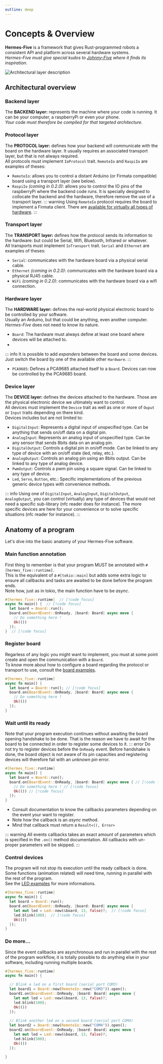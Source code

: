 ```yaml
---
outline: deep
---
```


# Concepts & Overview

**Hermes-Five** is a framework that gives Rust-programmed robots a consistent API and platform across several hardware
systems.<br/>
_Hermes-Five must give special kudos to [Johnny-Five](https://github.com/rwaldron/johnny-five) where it finds its
inspiration._

![Architectural layer description](/layers.png)

## Architectural overview

### Backend layer

The **BACKEND layer:** represents the machine where your code is running. It can be your computer, a raspberryPi or even
your phone.<br/>
_Your code must therefore be compiled for that targeted architecture._

### Protocol layer

The **PROTOCOL layer:** defines how your backend will communicate with the board on the hardware layer. It usually
requires an associated transport layer, but that is not always required.<br/>
All protocols must implement `IoProtocol` trait. `RemoteIo` and `RaspiIo` are examples of theses:

- `RemoteIo`: allows you to control a distant Arduino (or Firmata compatible) board using a transport layer (see below).
- `RaspiIo` _(coming in 0.2.0)_: allows you to control the IO pins of the raspberryPi where the backend code runs. It is
  specially designed to collocate the backend and the hardware, therefore remove the use of a transport layer.
  ::: warning
  Using `RemoteIo` protocol requires the board to implement a Firmata client. There
  are [available for virtually all types of hardware](https://github.com/firmata/protocol?tab=readme-ov-file#firmata-client-libraries).
  :::

### Transport layer

The **TRANSPORT layer:** defines how the protocol sends its information to the hardware: but could be Serial, Wifi,
Bluetooth, Infrared or whatever.<br/>
All transports must implement `IoTransport` trait. `Serial` and `Ethernet` are examples of theses:

- `Serial`: communicates with the hardware board via a physical serial cable.
- `Ethernet` _(coming in 0.2.0)_: communicates with the hardware board via a physical RJ45 cable.
- `WiFi` _(coming in 0.2.0)_: communicates with the hardware board via a wifi connection.

### Hardware layer

The **HARDWARE layer:** defines the real-world physical electronic board to be controlled by your software.<br/>
Usually an Arduino, but that could be anything, even another computer. _Hermes-Five_ does not need to know its nature.

- `Board`: The hardware must always define at least one board where devices will be attached to.
- 
::: info
It is possible to add _expanders_ between the board and some devices. Just switch the board by one of the available other `Hardware`.
:::

- `PCA9685`: Defines a PCA9685 attached itself to a `Board`. Devices can now be controlled by the PCA9685 board.

### Device layer

The **DEVICE layer:** defines the devices attached to the hardware. Those are the physical electronic device we
ultimately want to control.<br/>
All devices must implement the `Device` trait as well as one or more of `Ouput` or `Input` traits depending on there
kind.<br/>
Devices includes but are not limited to:

- `DigitalInput`: Represents a digital input of unspecified type. Can be anything that sends on/off data on a digital
  pin.
- `AnalogInput`: Represents an analog input of unspecified type. Can be any sensor that sends 8bits data on an analog
  pin.
- `DigitalOutput`: Controls a digital pin in on/off mode. Can be linked to any type of device with an on/off state (led,
  relay, etc.).
- `AnalogOutput`: Controls an analog pin using an 8bits output. Can be linked to any type of analog device.
- `PwmOutput`: Controls a pwm pin using a square signal. Can be linked to any type of device.
- `Led`, `Servo`, `Button`, etc.: Specific implementations of the previous generic device types with convenience
  methods.

::: info
Using one of `DigitalInput`, `AnalogInput`, `DigitalOutput`, `AnalogOutput`, you can control (virtually) any type of
devices that would not need a specific sub-library (nfc reader does for instance).
The more specific devices are here for your convenience or to solve specific situations (nfc reader for instance).
:::

## Anatomy of a program

Let's dive into the basic anatomy of your Hermes-Five software.

### Main function annotation

First thing to remember is that your program MUST be annotated with `#[hermes_five::runtime]`.<br/>
This is the equivalent of a `#[tokio::main]` but adds some extra logic to ensure all callbacks and tasks are awaited to
be done before the program ends.<br/>
Note how, just as in tokio, the main function have to be _async_.

```rust
#[hermes_five::runtime]  // [!code focus]
async fn main() {  // [!code focus]
  let board = Board::run();
  board.on(BoardEvent::OnReady, |board: Board| async move {
    // Do something here !
    Ok(())
  });
}  // [!code focus]
```

### Register board

Regarless of any logic you might want to implement, you must at some point create and open the communication with a
`Board`.<br/>
To know more about how to configure a board regarding the protocol or transport to use, consult
the [board examples](../showcases/board).

```rust
#[hermes_five::runtime]  
async fn main() {
  let board = Board::run(); // [!code focus]
  board.on(BoardEvent::OnReady, |board: Board| async move {
    // Do something here !
    Ok(())
  });
}
```

### Wait until its ready

Note that your program execution continues without awaiting the board opening handshake to be done.
That is the reason we have to await for the board to be connected in order to register some devices to it.
::: error
Do not try to register devices before the `OnReady` event. Before handshake is done, the board object is not aware of
its pin capacities
and registering devices will therefore fail with an _unknown pin_ error.

```rust
#[hermes_five::runtime]  
async fn main() {
  let board = Board::run();
  board.on(BoardEvent::OnReady, |board: Board| async move { // [!code focus]
    // Do something here ! // [!code focus]
    Ok(()) // [!code focus]
  });
}
```

- Consult documentation to know the callbacks parameters depending on the event your want to register.
- Note how the callback is an _async_ method.
- Mind that callback must return a `Result<(), Error>`

::: warning
All events callbacks takes an exact amount of parameters which is specified in the `.on()` method documentation. All
callbacks with un-proper parameters will be skipped.
:::

### Control devices

The program will not stop its execution until the ready callback is done. Some functions (animation related) will need
time, running in parallel with the rest of the program.<br/>
See the [LED examples](../showcases/led) for more informations.

```rust
#[hermes_five::runtime]  
async fn main() {
  let board = Board::run();
  board.on(BoardEvent::OnReady, |board: Board| async move {
    let mut led = Led::new(&board, 13, false)?;  // [!code focus]
    led.blink(100);  // [!code focus]
    Ok(())
  });
}
```

### Do more...

Since the event callbacks are asynchronous and run in parallel with the rest of the program workflow, it is totally
possible to do anything else in your software, including running multiple boards.

```rust
#[hermes_five::runtime]  
async fn main() {

  // Blink a led on a first board (serial port COM3)
  let board1 = Board::new(RemoteIo::new("COM3")).open();
  board1.on(BoardEvent::OnReady, |board: Board| async move {
    let mut led = Led::new(&board, 13, false)?;
    led.blink(100);
    Ok(())
  });
  
  // Blink another led on a second board (serial port COM4)
  let board2 = Board::new(RemoteIo::new("COM4")).open();
  board2.on(BoardEvent::OnReady, |board: Board| async move {
    let mut led = Led::new(&board, 13, false)?;
    led.blink(500);
    Ok(())
  });
  
}
```
